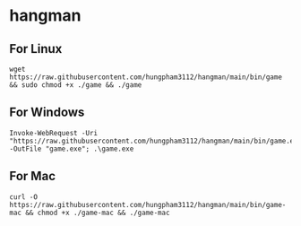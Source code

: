 # hangman

## For Linux

```
wget https://raw.githubusercontent.com/hungpham3112/hangman/main/bin/game && sudo chmod +x ./game && ./game
```

## For Windows

```
Invoke-WebRequest -Uri "https://raw.githubusercontent.com/hungpham3112/hangman/main/bin/game.exe" -OutFile "game.exe"; .\game.exe
```

## For Mac

```
curl -O https://raw.githubusercontent.com/hungpham3112/hangman/main/bin/game-mac && chmod +x ./game-mac && ./game-mac
```
